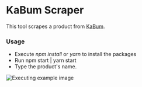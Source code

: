 # KaBum Scraper
This tool scrapes a product from [KaBum](https://www.kabum.com.br).

### Usage
- Execute *npm install* or *yarn* to install the packages
- Run npm start  | yarn start
- Type the product's name.

![Executing example image](https://i.imgur.com/M4f9Je7.png)